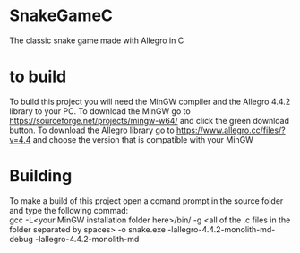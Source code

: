 # SnakeGameC
The classic snake game made with Allegro in C

# to build
To build this project you will need the MinGW compiler and the Allegro 4.4.2 library to your PC. To download the MinGW go to https://sourceforge.net/projects/mingw-w64/ and click the green download button. To download the Allegro library go to https://www.allegro.cc/files/?v=4.4 and choose the version that is compatible with your MinGW

# Building
To make a build of this project open a comand prompt in the source folder and type the following commad:<br>
  gcc -L\<your MinGW installation folder here\>/bin/ -g \<all of the .c files in the folder separated by spaces\> -o snake.exe -lallegro-4.4.2-monolith-md-debug -lallegro-4.4.2-monolith-md
